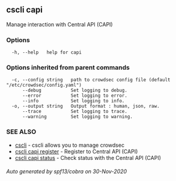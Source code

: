 ## cscli capi

Manage interaction with Central API (CAPI)

### Options

```
  -h, --help   help for capi
```

### Options inherited from parent commands

```
  -c, --config string   path to crowdsec config file (default "/etc/crowdsec/config.yaml")
      --debug           Set logging to debug.
      --error           Set logging to error.
      --info            Set logging to info.
  -o, --output string   Output format : human, json, raw.
      --trace           Set logging to trace.
      --warning         Set logging to warning.
```

### SEE ALSO

* [cscli](cscli.md)	 - cscli allows you to manage crowdsec
* [cscli capi register](cscli_capi_register.md)	 - Register to Central API (CAPI)
* [cscli capi status](cscli_capi_status.md)	 - Check status with the Central API (CAPI)

###### Auto generated by spf13/cobra on 30-Nov-2020
